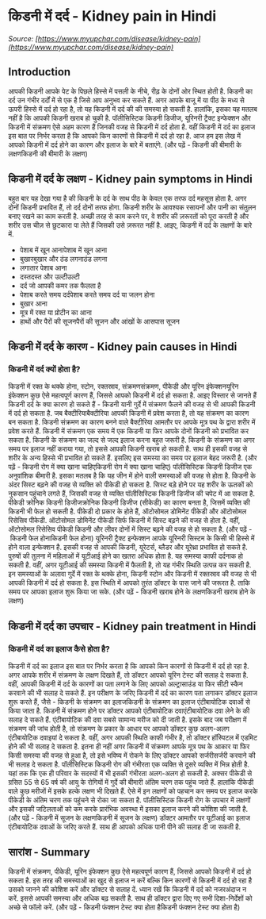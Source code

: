 # किडनी में दर्द - Kidney pain in Hindi
_Source: [https://www.myupchar.com/disease/kidney-pain](https://www.myupchar.com/disease/kidney-pain)_

## Introduction
आपकी किडनी आपके पेट के पिछले हिस्से में पसली के नीचे, रीढ़ के दोनों ओर स्थित होती है. किडनी का दर्द उन गंभीर दर्दों में से एक है जिसे आप अनुभव कर सकते हैं. अगर आपके बाजू में या पीठ के मध्य से ऊपरी हिस्से में दर्द हो रहा है, तो यह किडनी में दर्द की की समस्या हो सकती है. हालांकि, इसका यह मतलब नहीं है कि आपकी किडनी खराब हो चुकी है. पॉलीसिस्टिक किडनी डिजीज, यूरिनरी ट्रैक्ट इन्फेक्शन और किडनी में संक्रमण ऐसे अहम कारण हैं जिनकी वजह से किडनी में दर्द होता है. वहीं किडनी में दर्द का इलाज इस बात पर निर्भर करता है कि आपको किन कारणों से किडनी में दर्द हो रहा है. आज हम इस लेख में आपको किडनी में दर्द होने का कारण और इलाज के बारे में बताएंगे.
(और पढ़ें - किडनी की बीमारी के लक्षणकिडनी की बीमारी के लक्षण)

## किडनी में दर्द के लक्षण - Kidney pain symptoms in Hindi
बहुत बार यह देखा गया है की किडनी के दर्द के साथ पीठ के केवल एक तरफ दर्द महसूस होता है. अगर दोनों किडनी प्रभावित हैं, तो दर्द दोनों तरफ होगा. किडनी शरीर के आवश्यक रसायनों और पानी का संतुलन बनाए रखने का काम करती है. अच्छी तरह से काम करने पर, वे शरीर की ज़रूरतों को पूरा करती है और शरीर उस चीज़ से छुटकारा पा लेते हैं जिसकी उसे ज़रूरत नहीं है. आइए, किडनी में दर्द के लक्षणों के बारे में.
- पेशाब में खून आनापेशाब में खून आना
- बुखारबुखार और ठंड लगनाठंड लगना
- लगातार पेशाब आना
- दस्तदस्त और उल्टीउल्टी
- दर्द जो आपकी कमर तक फैलता है
- पेशाब करते समय दर्दपेशाब करते समय दर्द या जलन होना
- बुखार आना
- मूत्र में रक्त या प्रोटीन का आना
- हाथों और पैरों की सूजनपैरों की सूजन और आंखों के आसपास सूजन

## किडनी में दर्द के कारण - Kidney pain causes in Hindi
### किडनी में दर्द क्यों होता है?
किडनी में रक्त के थक्के होना, स्टोन, रक्तस्राव, संक्रमणसंक्रमण, पीकेडी और यूरिन इंफेक्शनयूरिन इंफेक्शन कुछ ऐसे महत्वपूर्ण कारण हैं, जिससे आपको किडनी में दर्द हो सकता है. आइए विस्तार से जानते हैं किडनी दर्द के क्या कारण हो सकते हैं -
किडनी यानी गुर्दे में संक्रमण फैलने की वजह से भी आपकी किडनी में दर्द हो सकता है. जब बैक्टीरियाबैक्टीरिया आपकी किडनी में प्रवेश करता है, तो यह संक्रमण का कारण बन सकता है. किडनी संक्रमण का कारण बनने वाले बैक्टीरिया आमतौर पर आपके मूत्र पथ के द्वारा शरीर में प्रवेश करते हैं. किडनी में संक्रमण एक समय में एक किडनी या फिर आपके दोनों किडनी को प्रभावित कर सकता है. किडनी के संक्रमण का जल्द से जल्द इलाज करना बहुत जरूरी है. किडनी के संक्रमण का अगर समय पर इलाज नहीं कराया गया, तो इससे आपकी किडनी खराब हो सकती है. साथ ही इसकी वजह से शरीर के अन्य हिस्से भी प्रभावित हो सकते हैं. इसलिए इस समस्या का समय पर इलाज बेहद जरूरी है.
(और पढ़ें - किडनी रोग में क्या खाना चाहिएकिडनी रोग में क्या खाना चाहिए)
पॉलीसिस्टिक किडनी डिजीज एक अनुवांशिक बीमारी है. इसका मतलब है कि यह जीन में होने वाली समस्याओं की वजह से होता है. किडनी के अंदर सिस्ट बढ़ने की वजह से व्यक्ति को पीकेडी हो सकता है. सिस्ट बड़े होने पर यह शरीर के ऊतकों को नुकसान पहुंचाने लगते हैं, जिसकी वजह से व्यक्ति पॉलीसिस्टिक किडनी डिजीज की चपेट में आ सकता है. पीकेडी क्रोनिक किडनी डिजीजक्रोनिक किडनी डिजीज (सीकेडी) का कारण बनता है, जिसमें व्यक्ति की किडनी भी फेल हो सकती है.
पीकेडी दो प्रकार के होते हैं, ऑटोसोमल डोमिनेंट पीकेडी और ऑटोसोमल रिसेसिव पीकेडी. ऑटोसोमल डोमिनेंट पीकेडी सिर्फ किडनी में सिस्ट बढ़ने की वजह से होता है. वहीं, ऑटोसोमल रिसेसिव पीकेडी किडनी और लीवर दोनों में सिस्ट बढ़ने की वजह से हो सकता है.
(और पढ़ें - किडनी फेल होनाकिडनी फेल होना)
यूरिनरी ट्रैक्ट इन्फेक्शन आपके यूरिनरी सिस्टम के किसी भी हिस्से में होने वाला इन्फेक्शन है. इसकी वजह से आपकी किडनी, यूरेटर्स, ब्लैडर और यूरेथ्रा प्रभावित हो सकते है. पुरुषों की तुलना में महिलाओं में यूटीआई होने का खतरा अधिक होता है. यह समस्या काफी दर्दनाक हो सकती है. वहीं, अगर यूटीआई की समस्या किडनी में फैलती है, तो यह गंभीर स्थिति उत्पन्न कर सकती है.
इन समस्याओं के अलावा गुर्दे में रक्त के थक्के होना, किडनी स्टोन और किडनी में रक्तस्राव की वजह से भी आपकी किडनी में दर्द हो सकता है. इस स्थिति में आपको तुरंत डॉक्टर के पास जाने की जरूरत है. ताकि समय पर आपका इलाज शुरू किया जा सके.
(और पढ़ें - किडनी खराब होने के लक्षणकिडनी खराब होने के लक्षण)

## किडनी में दर्द का उपचार - Kidney pain treatment in Hindi
### किडनी में दर्द का इलाज कैसे होता है?
किडनी में दर्द का इलाज इस बात पर निर्भर करता है कि आपको किन कारणों से किडनी में दर्द हो रहा है. अगर आपके शरीर में संक्रमण के लक्षण दिखते हैं, तो डॉक्टर आपको यूरिन टेस्ट की सलाह दे सकता है. वहीं, आपकी किडनी में दर्द के कारणों का पता लगाने के लिए आपको अल्ट्रासाउंड या फिर सीटी स्कैन करवाने की भी सलाह दे सकते हैं. इन परीक्षण के जरिए किडनी में दर्द का कारण पता लगाकर डॉक्टर इलाज शुरू करते हैं, जैसे -
किडनी के संक्रमण का इलाजकिडनी के संक्रमण का इलाज एंटीबायोटिक दवाओं से किया जाता है. किडनी में संक्रमण होने पर डॉक्टर आपको एंटीबायोटिक दवाएंटीबायोटिक दवा लेने के की सलाह दे सकते हैं. एंटीबायोटिक की दवा सबसे सामान्य मरीज को दी जाती है. इसके बाद जब परीक्षण में संक्रमण की जांच होती है, तो संक्रमण के प्रकार के आधार पर आपको डॉक्टर कुछ अलग-अलग एंटीबायोटिक दवाइयां दे सकता है. वहीं, अगर आपकी स्थिति काफी गंभीर है, तो डॉक्टर हॉस्पिटल में एडमिट होने की भी सलाह दे सकता है.
इतना ही नहीं अगर किडनी में संक्रमण आपके मूत्र पथ के आकार या फिर किसी समस्या की वजह से हुआ है, तो इसे भविष्य में रोकने के लिए डॉक्टर आपको सर्जरीसर्जरी करवाने की भी सलाह दे सकता है.
पॉलीसिस्टिक किडनी रोग की गंभीरता एक व्यक्ति से दूसरे व्यक्ति में भिन्न होती है. यहां तक कि एक ही परिवार के सदस्यों में भी इसकी गंभीरता अलग-अलग हो सकती है. अक्सर पीकेडी से ग्रसित 55 से 65 वर्ष की आयु के रोगियों में गुर्दे की बीमारी अंतिम चरण तक पहुंच जाते हैं. हालांकि पीकेडी वाले कुछ मरीजों में इसके हल्के लक्षण भी दिखते हैं. ऐसे में इन लक्षणों को पहचान कर समय पर इलाज करके पीकेडी के अंतिम चरण तक पहुंचने से रोका जा सकता है. पॉलीसिस्टिक किडनी रोग के उपचार में लक्षणों और इसकी जटिलताओं को कम करके प्रारंभिक अवस्था में इसका इलाज करने की कोशिश की जाती है.
(और पढ़ें - किडनी में सूजन के लक्षणकिडनी में सूजन के लक्षण)
डॉक्टर आमतौर पर यूटीआई का इलाज एंटीबायोटिक दवाओं के जरिए करते हैं. साथ ही आपको अधिक पानी पीने की सलाह दी जा सकती है.

## सारांश - Summary
किडनी में संक्रमण, पीकेडी, यूरिन इंफेक्शन कुछ ऐसे महत्वपूर्ण कारण हैं, जिससे आपको किडनी में दर्द हो सकता है. इस तरह की समस्याओं का खुद से इलाज न करें बल्कि किन कारणों से किडनी में दर्द हो रहा है उसको जानने की कोशिश करें और डॉक्टर से सलाह दें.
ध्यान रखें कि किडनी में दर्द को नजरअंदाज न करें. इससे आपकी समस्या और अधिक बढ़ सकती है. साथ ही डॉक्टर द्वारा दिए गए सभी दिशा-निर्देशों को अच्छे से फॉलो करें.
(और पढ़ें - किडनी फंक्शन टेस्ट क्या होता हैकिडनी फंक्शन टेस्ट क्या होता है)

